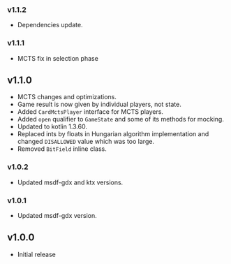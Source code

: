 ### v1.1.2

- Dependencies update.

### v1.1.1
- MCTS fix in selection phase

## v1.1.0
- MCTS changes and optimizations.
- Game result is now given by individual players, not state.
- Added `CardMctsPlayer` interface for MCTS players.
- Added `open` qualifier to `GameState` and some of its methods for mocking.
- Updated to kotlin 1.3.60.
- Replaced ints by floats in Hungarian algorithm implementation and
changed `DISALLOWED` value which was too large.
- Removed `BitField` inline class.

### v1.0.2
- Updated msdf-gdx and ktx versions.

### v1.0.1
- Updated msdf-gdx version.

## v1.0.0
- Initial release
